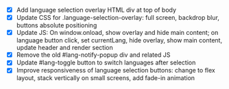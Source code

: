 - [x] Add language selection overlay HTML div at top of body
- [x] Update CSS for .language-selection-overlay: full screen, backdrop blur, buttons absolute positioning
- [x] Update JS: On window.onload, show overlay and hide main content; on language button click, set currentLang, hide overlay, show main content, update header and render section
- [x] Remove the old #lang-notify-popup div and related JS
- [x] Update #lang-toggle button to switch languages after selection
- [x] Improve responsiveness of language selection buttons: change to flex layout, stack vertically on small screens, add fade-in animation
